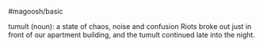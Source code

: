 #magoosh/basic

tumult (noun): a state of chaos, noise and confusion 
Riots broke out just in front of our apartment building, and the tumult continued late into the night. 
